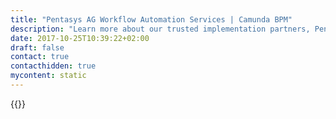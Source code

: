 ```yaml
---
title: "Pentasys AG Workflow Automation Services | Camunda BPM"
description: "Learn more about our trusted implementation partners, Pentasys AG. Camunda is the leader for workflow automation & business process management. Get your 30 day trial today. "
date: 2017-10-25T10:39:22+02:00
draft: false
contact: true
contacthidden: true
mycontent: static
---
```

{{<partner-single
company="Pentasys AG"
type="si"
website="http://www.pentasys.de/"
countrycode="DE"
city="München"
description=""
siregion="dach"
level="basic"
logo="//images.ctfassets.net/vpidbgnakfvf/CQM9RSuHHq26GCQ6gS4qe/85eedf8e95770f2927aff330c41338b6/pentasys.png">}}